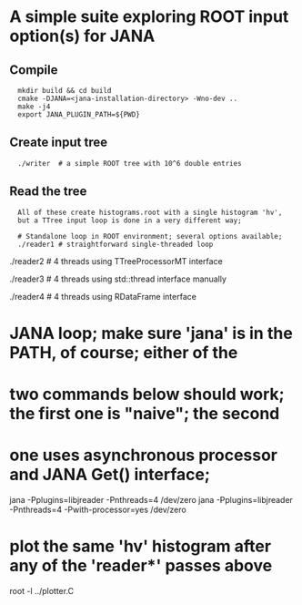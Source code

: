 
A simple suite exploring ROOT input option(s) for JANA
======================================================

Compile
-------

```
  mkdir build && cd build
  cmake -DJANA=<jana-installation-directory> -Wno-dev ..
  make -j4
  export JANA_PLUGIN_PATH=${PWD}
```

Create input tree
-----------------

```
  ./writer  # a simple ROOT tree with 10^6 double entries
```

Read the tree
-------------

```  
  All of these create histograms.root with a single histogram 'hv', 
  but a TTree input loop is done in a very different way;
```

```
  # Standalone loop in ROOT environment; several options available;
  ./reader1 # straightforward single-threaded loop
```

  ./reader2 # 4 threads using TTreeProcessorMT interface

  ./reader3 # 4 threads using std::thread interface manually

  ./reader4 # 4 threads using RDataFrame interface

  # JANA loop; make sure 'jana' is in the PATH, of course; either of the 
  # two commands below should work; the first one is "naive"; the second 
  # one uses asynchronous processor and JANA Get() interface;
  jana -Pplugins=libjreader -Pnthreads=4 /dev/zero
  jana -Pplugins=libjreader -Pnthreads=4 -Pwith-processor=yes /dev/zero


  # plot the same 'hv' histogram after any of the 'reader*' passes above
  root -l ../plotter.C

